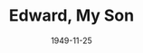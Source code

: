 ---
title: Edward, My Son
date: 1949-11-25
closing_date: 1949-12-03
layout: productions
featured_image:
image_caption:
image_credit:
playbill:
Theatre: Theatre Jacksonville
Venue: Little Theatre
cast:
- Burton: Bill Gibbs
- Arnold Holt: Bob Greer
- Dr. Larry Parker: Charles J. Broyles
- Hanray: Elmo Lehman
- Summers: Gene Sayre
- Dr. Waxman: Henry Covington
- Mr. Prothero: Richard Kaszner
- Harry Soames: William Baxter
- Eileen Perry: Marjorie Norris
- Ellerby: W.R. Becht
- Evelyn Holt: Suzanne Pallister
- Phyllis Maxwell: Twilla Turner
- Betty Fowler: Yolly Edmunds
orchestra:
crew:
- Director: Paul E. Geisenhof
- Stage Manager: Margaret Lafferty
- Set and Lighting Design: Duke LeBrun
- Make-up Chairman: Mrs. Budd Porter
- Light Controls:
  - Natalie Clarke
  - Su Hawkins
- Scene Construction:
  - Betty Salter
  - Bill Gibbs
  - David Salter
  - Don Wright
  - E.P. Kellogg
  - Edward Keisling
  - Gene Sayre
  - Karen O'Shaughnessy
  - Leville Richardson
  - Maudie LeBrun
  - Richard Kirkpatrick
  - Velda Lindstrom
  - Vivienne Salter
- Wardrobe Coordinator: Carolina Rawls
- Wardrobe Mistress: Vonnie Patton
- Wardrobe Assistant:
  - Anne Pafford Welch
  - Bebe Jordan
  - E.L. Patton, Jr.
  - Joyce Lamont
  - Karen O'Shaughnessy
  - Polly Clendenning
  - Vivienne Salter
- Properties Chairman: Margaret Gift
- Properties Assistant:
  - Barbara Bailey
  - L.J. Gift
  - Marjorie Luhring
  - Mrs. W. E. Heaney
  - Sue Miller
- Make-up assistant:
  - Don Heebner
  - Dorothy Mortenson
  - Edna B. Spindel
  - Eula Mae Snow
  - Helen List
  - Jay Harder
  - Jocelyn Brown
  - Laurel Barton
external_links:
---
